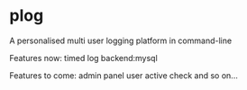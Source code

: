 # plog
A personalised multi user logging platform in command-line

Features now:
timed log
backend:mysql

Features to come:
admin panel
user active check
and so on...

